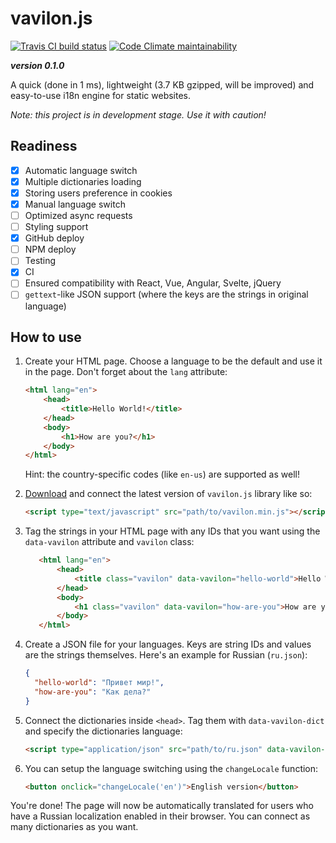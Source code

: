 # vavilon.js

[![Travis CI build status](https://img.shields.io/travis/com/vavilon-js/vavilon.js.svg)](https://travis-ci.com/vavilon-js/vavilon.js)
[![Code Climate maintainability](https://img.shields.io/codeclimate/maintainability/vavilon-js/vavilon.js.svg)](https://codeclimate.com/github/vavilon-js/vavilon.js)

*__version 0.1.0__*

A quick (done in 1 ms), lightweight (3.7 KB gzipped, will be improved) and 
easy-to-use i18n engine for static websites.

*Note: this project is in development stage. Use it with caution!*

## Readiness

* [x] Automatic language switch
* [x] Multiple dictionaries loading
* [x] Storing users preference in cookies
* [x] Manual language switch
* [ ] Optimized async requests
* [ ] Styling support
* [x] GitHub deploy
* [ ] NPM deploy
* [ ] Testing
* [x] CI
* [ ] Ensured compatibility with React, Vue, Angular, Svelte, jQuery
* [ ] `gettext`-like JSON support (where the keys are the strings in original language)

## How to use

1. Create your HTML page. Choose a language to be the default and use it in the
   page. Don't forget about the `lang` attribute:
   
   ```html
   <html lang="en">
       <head>
           <title>Hello World!</title>
       </head>
       <body>
           <h1>How are you?</h1>
       </body>
   </html>
   ```
   
   Hint: the country-specific codes (like `en-us`) are supported as well!

2. [Download][releases] and connect the latest version of `vavilon.js` library 
   like so:

   ```html
   <script type="text/javascript" src="path/to/vavilon.min.js"></script>
   ```
   
3. Tag the strings in your HTML page with any IDs that you want using the
   `data-vavilon` attribute and `vavilon` class:
   
   ```html
      <html lang="en">
          <head>
              <title class="vavilon" data-vavilon="hello-world">Hello World!</title>
          </head>
          <body>
              <h1 class="vavilon" data-vavilon="how-are-you">How are you?</h1>
          </body>
      </html>
   ```
   
4. Create a JSON file for your languages. Keys are string IDs and values are the
   strings themselves. Here's an example for Russian (`ru.json`):
   
   ```json
   {
     "hello-world": "Привет мир!",
     "how-are-you": "Как дела?"
   }
   ```
   
5. Connect the dictionaries inside `<head>`. Tag them with `data-vavilon-dict`
   and specify the dictionaries language:

   ```html
   <script type="application/json" src="path/to/ru.json" data-vavilon-dict="ru"></script>
   ```
   
6. You can setup the language switching using the `changeLocale` function:

   ```html
   <button onclick="changeLocale('en')">English version</button>
   ```
   
You're done! The page will now be automatically translated for users who have
a Russian localization enabled in their browser. You can connect as many 
dictionaries as you want.

[releases]: https://github.com/vavilon-js/vavilon.js/releases
